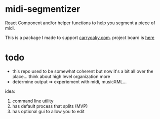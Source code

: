 # midi-segmentizer

React Component and/or helper functions to help you segment a piece of midi.

This is a package I made to support [carryoaky.com](carryoaky.com). 
project board is [here](https://www.notion.so/1fab52dab44846839b5965650f6de2a5?v=74a5f448a3244a168f4b09085bd998fb)

# todo

- this repo used to be somewhat coherent but now it's a bit all over the place... think about high level organization more
- determine output => experiement with midi, musicXML...

idea:

1. command line utility
2. has default process that splits (MVP)
3. has optional gui to allow you to edit
